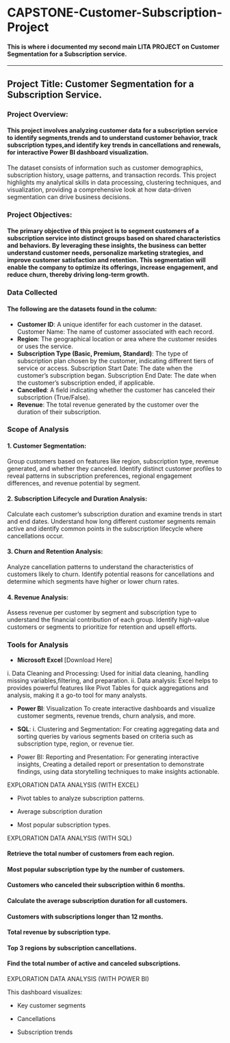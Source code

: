 # CAPSTONE-Customer-Subscription-Project
#### This is where i documented my second main LITA PROJECT on Customer Segmentation for a Subscription service.

---


## Project Title: Customer Segmentation for a Subscription Service.

### Project Overview: 
#### This project involves analyzing customer data for a subscription service to identify segments,trends and to understand customer behavior, track subscription types,and identify key trends in cancellations and renewals, for interactive Power BI dashboard visualization.
The dataset consists of information such as customer demographics, subscription history, usage patterns, and transaction records. This project highlights my analytical skills in data processing, clustering techniques, and visualization, providing a comprehensive look at how data-driven segmentation can drive business decisions.


### Project Objectives: 
#### The primary objective of this project is to segment customers of a subscription service into distinct groups based on shared characteristics and behaviors. By leveraging these insights, the business can better understand customer needs, personalize marketing strategies, and improve customer satisfaction and retention. This segmentation will enable the company to optimize its offerings, increase engagement, and reduce churn, thereby driving long-term growth.


### Data Collected 
#### The following are the datasets found in the column:

-  **Customer ID**: A unique identifer for each customer in the dataset. 
Customer Name: The name of customer associated with each record. 
-  **Region**: The geographical location or area where the customer resides or uses the service. 
-  **Subscription Type (Basic, Premium, Standard)**: The type of subscription plan chosen by the customer, indicating different tiers of service or access.
Subscription Start Date: The date when the customer’s subscription began.
Subscription End Date: The date when the customer’s subscription ended, if applicable.
-  **Cancelled**: A field indicating whether the customer has canceled their subscription (True/False).
-  **Revenue**: The total revenue generated by the customer over the duration of their subscription.


### Scope of Analysis

#### 1. Customer Segmentation:

Group customers based on features like region, subscription type, revenue generated, and whether they canceled.
Identify distinct customer profiles to reveal patterns in subscription preferences, regional engagement differences, and revenue potential by segment.

#### 2. Subscription Lifecycle and Duration Analysis:

Calculate each customer’s subscription duration and examine trends in start and end dates.
Understand how long different customer segments remain active and identify common points in the subscription lifecycle where cancellations occur.

#### 3. Churn and Retention Analysis:

Analyze cancellation patterns to understand the characteristics of customers likely to churn.
Identify potential reasons for cancellations and determine which segments have higher or lower churn rates.

#### 4. Revenue Analysis:

Assess revenue per customer by segment and subscription type to understand the financial contribution of each group.
Identify high-value customers or segments to prioritize for retention and upsell efforts.





### Tools for Analysis

-  **Microsoft Excel** [Download Here]

i.  Data Cleaning and Processing: Used for initial data cleaning, handling missing variables,filtering, and preparation.
ii.  Data analysis: Excel helps to provides powerful features like Pivot Tables for quick aggregations and analysis, making it a go-to tool for many analysts.


 
-  **Power BI**: 
Visualization To create interactive dashboards and visualize customer segments, revenue trends, churn analysis, and more.

-  **SQL**:
i.  Clustering and Segmentation: For creating aggregating data and sorting queries by various segments based on criteria such as subscription type, region, or revenue tier.

-  Power BI: 
Reporting and Presentation: For generating interactive insights, Creating a detailed report or presentation to demonstrate findings, using data storytelling techniques to make insights actionable.


EXPLORATION DATA ANALYSIS (WITH EXCEL)
-  Pivot tables to analyze subscription patterns.



-  Average subscription duration 




-  Most popular subscription types.


EXPLORATION DATA ANALYSIS (WITH SQL)

#### Retrieve the total number of customers from each region.


#### Most popular subscription type by the number of customers.

#### Customers who canceled their subscription within 6 months.


#### Calculate the average subscription duration for all customers.


#### Customers with subscriptions longer than 12 months.

#### Total revenue by subscription type.


#### Top 3 regions by subscription cancellations.

#### Find the total number of active and canceled subscriptions.

EXPLORATION DATA ANALYSIS (WITH POWER BI)

This dashboard visualizes: 

-  Key customer segments
 

-  Cancellations


-  Subscription trends